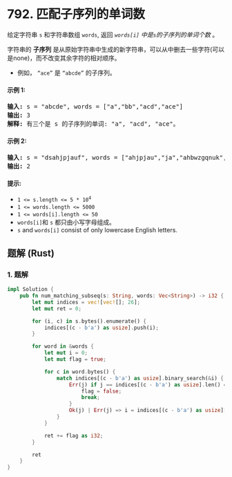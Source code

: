 # 792. 匹配子序列的单词数
给定字符串 `s` 和字符串数组 `words`, 返回  *`words[i]` 中是`s`的子序列的单词个数* 。

字符串的 **子序列** 是从原始字符串中生成的新字符串，可以从中删去一些字符(可以是none)，而不改变其余字符的相对顺序。

* 例如， `“ace”` 是 `“abcde”` 的子序列。

#### 示例 1:
<pre>
<strong>输入:</strong> s = "abcde", words = ["a","bb","acd","ace"]
<strong>输出:</strong> 3
<strong>解释:</strong> 有三个是 s 的子序列的单词: "a", "acd", "ace"。
</pre>

#### 示例 2:
<pre>
<strong>输入:</strong> s = "dsahjpjauf", words = ["ahjpjau","ja","ahbwzgqnuk","tnmlanowax"]
<strong>输出:</strong> 2
</pre>

#### 提示:
* <code>1 <= s.length <= 5 * 10<sup>4</sup></code>
* `1 <= words.length <= 5000`
* `1 <= words[i].length <= 50`
* `words[i]`和 `s` 都只由小写字母组成。
* `s` and `words[i]` consist of only lowercase English letters.

## 题解 (Rust)

### 1. 题解
```Rust
impl Solution {
    pub fn num_matching_subseq(s: String, words: Vec<String>) -> i32 {
        let mut indices = vec![vec![]; 26];
        let mut ret = 0;

        for (i, c) in s.bytes().enumerate() {
            indices[(c - b'a') as usize].push(i);
        }

        for word in &words {
            let mut i = 0;
            let mut flag = true;

            for c in word.bytes() {
                match indices[(c - b'a') as usize].binary_search(&i) {
                    Err(j) if j == indices[(c - b'a') as usize].len() => {
                        flag = false;
                        break;
                    }
                    Ok(j) | Err(j) => i = indices[(c - b'a') as usize][j] + 1,
                }
            }

            ret += flag as i32;
        }

        ret
    }
}
```
